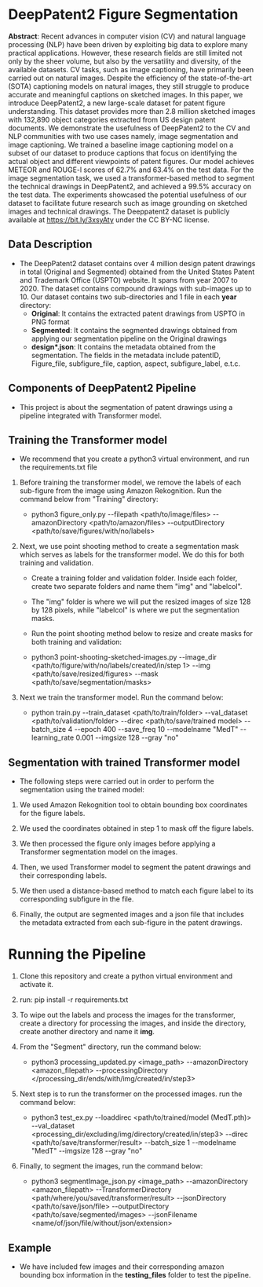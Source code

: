 # DeepPatent2 Figure Segmentation
**Abstract**: Recent advances in computer vision (CV) and natural language processing (NLP) have been driven by exploiting big data to explore many practical applications. However, these research fields are still limited not only by the sheer volume, but also by the versatility and diversity, of the available datasets. CV tasks, such as image captioning, have primarily been carried out on natural images. Despite the efficiency of the state-of-the-art (SOTA) captioning models on natural images, they still struggle to produce accurate and meaningful captions on sketched images. In this paper, we introduce DeepPatent2, a new large-scale dataset for patent figure understanding. This dataset provides more than 2.8 million sketched images with 132,890 object categories extracted from US design patent documents. We demonstrate the usefulness of DeepPatent2 to the CV and NLP communities with two use cases namely, image segmentation and image captioning. We trained a baseline image captioning model on a subset of our dataset to produce captions that focus on identifying the actual object and different viewpoints of patent figures. Our model achieves METEOR and ROUGE-l scores of 62.7\% and 63.4\% on the test data. For the image segmentation task, we used a transformer-based method to segment the technical drawings in DeepPatent2, and achieved a 99.5\% accuracy on the test data. The experiments showcased the potential usefulness of our dataset to facilitate future research such as image grounding on sketched images and technical drawings. The Deeppatent2 dataset is publicly available at https://bit.ly/3xsyAty under the CC BY-NC license.


## Data Description
- The DeepPatent2 dataset contains over 4 million design patent drawings in total (Original and Segmented) obtained from the United States Patent and Trademark Office (USPTO) website. It spans from year 2007 to 2020. The dataset contains compound drawings with sub-images up to 10. Our dataset contains two sub-directories and 1 file in each **year** directory:
    - **Original**: It contains the extracted patent drawings from USPTO in PNG format
    - **Segmented**: It contains the segmented drawings obtained from applying our segmentation pipeline on the Original drawings
    - **design\*.json**: It contains the metadata obtained from the segmentation. The fields in the metadata include patentID, Figure_file, subfigure_file, caption, aspect, subfigure_label, e.t.c.

## Components of DeepPatent2 Pipeline
- This project is about the segmentation of patent drawings using a pipeline integrated with Transformer model.
## Training the Transformer model
- We recommend that you create a python3 virtual environment, and run the requirements.txt file
1. Before training the transformer model, we remove the labels of each sub-figure from the image using Amazon Rekognition. Run the command below from "Training" directory:
    - python3 figure_only.py --filepath <path/to/image/files> --amazonDirectory <path/to/amazon/files> --outputDirectory <path/to/save/figures/with/no/labels>

2. Next, we use point shooting method to create a segmentation mask which serves as labels for the transformer model. We do this for both training and validation.
   - Create a training folder and validation folder. Inside each folder, create two separate folders and name them "img" and "labelcol".
   - The "img" folder is where we will put the resized images of size 128 by 128 pixels, while "labelcol" is where we put the segmentation masks.
   - Run the point shooting method below to resize and create masks for both training and validation:

    - python3 point-shooting-sketched-images.py --image_dir <path/to/figure/with/no/labels/created/in/step 1> --img <path/to/save/resized/figures> --mask <path/to/save/segmentation/masks>

3. Next we train the transformer model. Run the command below:
    - python train.py --train_dataset <path/to/train/folder> --val_dataset <path/to/validation/folder> --direc <path/to/save/trained model> --batch_size 4 --epoch 400 --save_freq 10 --modelname "MedT" --learning_rate 0.001 --imgsize 128 --gray "no"


## Segmentation with trained Transformer model
- The following steps were carried out in order to perform the segmentation using the trained model:

1. We used Amazon Rekognition tool to obtain bounding box coordinates for the figure labels.

2. We used the coordinates obtained in step 1 to mask off the figure labels.

3. We then processed the figure only images before applying a Transformer segmentation model on the images.

4. Then, we used Transformer model to segment the patent drawings and their corresponding labels.

5. We then used a distance-based method to match each figure label to its corresponding subfigure in the file.

5. Finally, the output are segmented images and a json file that includes the metadata extracted from each sub-figure in the patent drawings.

# Running the Pipeline
1.  Clone this repository and create a python virtual environment and activate it.
2. run: pip install -r requirements.txt
3. To wipe out the labels and process the images for the transformer, create a directory for processing the images, and inside the directory, create another directory and name it **img**.
4. From the "Segment" directory, run the command below:
      - python3 processing_updated.py <image_path> --amazonDirectory <amazon_filepath> --processingDirectory </processing_dir/ends/with/img/created/in/step3>

5. Next step is to run the transformer on the processed images. run the command below:
    - python3 test_ex.py --loaddirec <path/to/trained/model (MedT.pth)> --val_dataset <processing_dir/excluding/img/directory/created/in/step3> --direc <path/to/save/transformer/result> --batch_size 1 --modelname "MedT" --imgsize 128 --gray "no"

6. Finally, to segment the images, run the command below:
    - python3 segmentImage_json.py <image_path> --amazonDirectory <amazon_filepath> --TransformerDirectory <path/where/you/saved/transformer/result> --jsonDirectory <path/to/save/json/file> --outputDirectory <path/to/save/segmented/images> --jsonFilename <name/of/json/file/without/json/extension>

## Example
- We have included few images and their corresponding amazon bounding box information in the **testing_files** folder to test the pipeline.  


